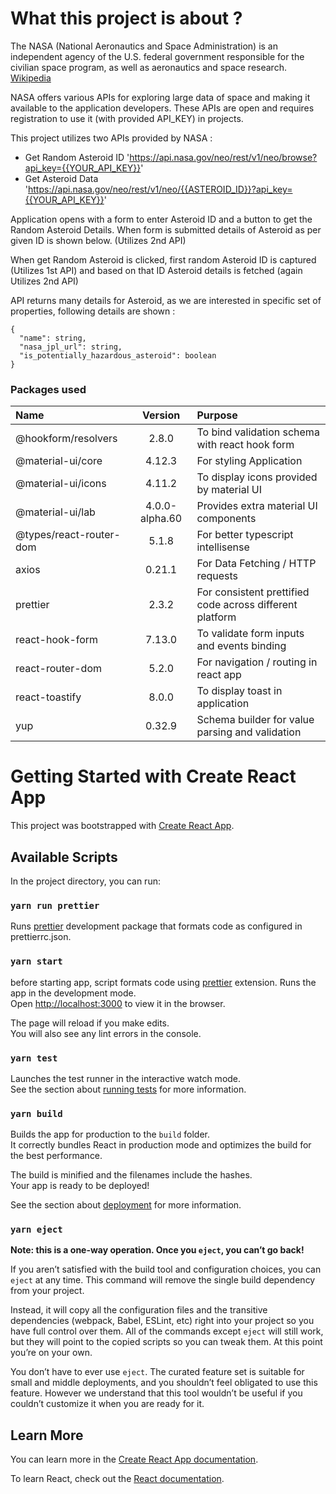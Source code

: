 # What this project is about ?

The NASA (National Aeronautics and Space Administration) is an independent agency of the U.S. federal government responsible for the civilian space program, as well as aeronautics and space research. [Wikipedia](https://en.wikipedia.org/wiki/NASA)

NASA offers various APIs for exploring large data of space and making it available to the application developers.
These APIs are open and requires registration to use it (with provided API_KEY) in projects.

This project utilizes two APIs provided by NASA :

- Get Random Asteroid ID 'https://api.nasa.gov/neo/rest/v1/neo/browse?api_key={{YOUR_API_KEY}}'
- Get Asteroid Data 'https://api.nasa.gov/neo/rest/v1/neo/{{ASTEROID_ID}}?api_key={{YOUR_API_KEY}}'

Application opens with a form to enter Asteroid ID and a button to get the Random Asteroid Details.
When form is submitted details of Asteroid as per given ID is shown below. (Utilizes 2nd API)

When get Random Asteroid is clicked, first random Asteroid ID is captured (Utilizes 1st API) and
based on that ID Asteroid details is fetched (again Utilizes 2nd API)

API returns many details for Asteroid, as we are interested in specific set of properties,
following details are shown :

```
{
  "name": string,
  "nasa_jpl_url": string,
  "is_potentially_hazardous_asteroid": boolean
}
```

### Packages used

| Name                    |    Version     | Purpose                                                  |
| :---------------------- | :------------: | :------------------------------------------------------- |
| @hookform/resolvers     |     2.8.0      | To bind validation schema with react hook form           |
| @material-ui/core       |     4.12.3     | For styling Application                                  |
| @material-ui/icons      |     4.11.2     | To display icons provided by material UI                 |
| @material-ui/lab        | 4.0.0-alpha.60 | Provides extra material UI components                    |
| @types/react-router-dom |     5.1.8      | For better typescript intellisense                       |
| axios                   |     0.21.1     | For Data Fetching / HTTP requests                        |
| prettier                |     2.3.2      | For consistent prettified code across different platform |
| react-hook-form         |     7.13.0     | To validate form inputs and events binding               |
| react-router-dom        |     5.2.0      | For navigation / routing in react app                    |
| react-toastify          |     8.0.0      | To display toast in application                          |
| yup                     |     0.32.9     | Schema builder for value parsing and validation          |

# Getting Started with Create React App

This project was bootstrapped with [Create React App](https://github.com/facebook/create-react-app).

## Available Scripts

In the project directory, you can run:

### `yarn run prettier`

Runs [prettier](https://prettier.io/docs/en/install.html) development package that formats code as configured in prettierrc.json.

### `yarn start`

before starting app, script formats code using [prettier](https://prettier.io/docs/en/install.html) extension.
Runs the app in the development mode.\
Open [http://localhost:3000](http://localhost:3000) to view it in the browser.

The page will reload if you make edits.\
You will also see any lint errors in the console.

### `yarn test`

Launches the test runner in the interactive watch mode.\
See the section about [running tests](https://facebook.github.io/create-react-app/docs/running-tests) for more information.

### `yarn build`

Builds the app for production to the `build` folder.\
It correctly bundles React in production mode and optimizes the build for the best performance.

The build is minified and the filenames include the hashes.\
Your app is ready to be deployed!

See the section about [deployment](https://facebook.github.io/create-react-app/docs/deployment) for more information.

### `yarn eject`

**Note: this is a one-way operation. Once you `eject`, you can’t go back!**

If you aren’t satisfied with the build tool and configuration choices, you can `eject` at any time. This command will remove the single build dependency from your project.

Instead, it will copy all the configuration files and the transitive dependencies (webpack, Babel, ESLint, etc) right into your project so you have full control over them. All of the commands except `eject` will still work, but they will point to the copied scripts so you can tweak them. At this point you’re on your own.

You don’t have to ever use `eject`. The curated feature set is suitable for small and middle deployments, and you shouldn’t feel obligated to use this feature. However we understand that this tool wouldn’t be useful if you couldn’t customize it when you are ready for it.

## Learn More

You can learn more in the [Create React App documentation](https://facebook.github.io/create-react-app/docs/getting-started).

To learn React, check out the [React documentation](https://reactjs.org/).

